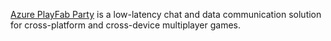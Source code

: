 [Azure PlayFab Party](https://docs.microsoft.com/en-us/gaming/playfab/features/multiplayer/networking/) is a low-latency chat and data communication solution for cross-platform and cross-device multiplayer games. 